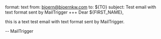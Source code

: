 format: text
from: bjoern@bjoernkw.com
to: ${TO}
subject: Test email with text format sent by MailTrigger
+++
Dear ${FIRST_NAME},

this is a text test email with text format sent by MailTrigger.

--
MailTrigger
